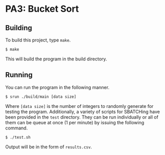 # PA3: Bucket Sort
## Building
To build this project, type `make`.

```
$ make
```

This will build the program in the build directory.

## Running
You can run the program in the following manner.

```
$ srun ./build/main [data size]
```

Where `[data size]` is the number of integers to randomly
generate for testing the program.  Additionally, a variety
of scripts for SBATCHing have been provided in the `test`
directory.  They can be run individually or all of them
can be queue at once (1 per minute) by issuing the following
command.

```
$ ./test.sh
```

Output will be in the form of `results.csv`.
